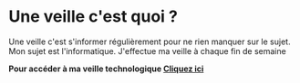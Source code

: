 # Une veille c'est quoi ?

Une veille c'est s'informer régulièrement pour ne rien manquer sur le sujet. Mon sujet est l'informatique.
J'effectue ma veille à chaque fin de semaine 

**Pour accéder à ma veille technologique [Cliquez ici](https://www.pearltrees.com/antoninlcs)**